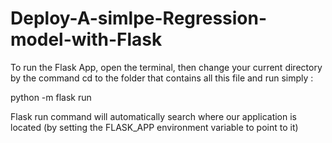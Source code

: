 # Deploy-A-simlpe-Regression-model-with-Flask


To run the Flask App, open the terminal, then change your current directory by the command cd to the folder that contains all this file and run simply :

python -m flask run

Flask run command will automatically search where our application is located (by setting the FLASK_APP environment variable to point to it)

